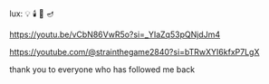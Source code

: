 
lux:
💡 🕯️ 🔦 🪔

https://youtu.be/vCbN86VwR5o?si=_YIaZq53pQNjdJm4

https://youtube.com/@strainthegame2840?si=bTRwXYI6kfxP7LgX


thank you to everyone who has followed me back





